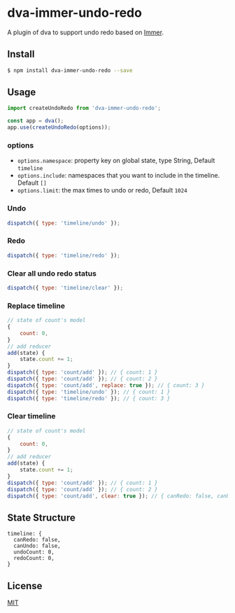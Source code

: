 # dva-immer-undo-redo

A plugin of dva to support undo redo based on [Immer](https://immerjs.github.io/immer/docs/introduction).
## Install

```bash
$ npm install dva-immer-undo-redo --save
```

## Usage

```javascript
import createUndoRedo from 'dva-immer-undo-redo';

const app = dva();
app.use(createUndoRedo(options));
```

### options

- `options.namespace`: property key on global state, type String, Default `timeline`
- `options.include`: namespaces that you want to include in the timeline. Default `[]`
- `options.limit`: the max times to undo or redo, Default `1024`

### Undo
```js
dispatch({ type: 'timeline/undo' });
```

### Redo
```js
dispatch({ type: 'timeline/redo' });
```

### Clear all undo redo status
```js
dispatch({ type: 'timeline/clear' });
```

### Replace timeline
```js
// state of count's model
{
    count: 0,
}
// add reducer
add(state) {
    state.count += 1;
}
dispatch({ type: 'count/add' }); // { count: 1 }
dispatch({ type: 'count/add' }); // { count: 2 }
dispatch({ type: 'count/add', replace: true }); // { count: 3 }
dispatch({ type: 'timeline/undo' }); // { count: 1 }
dispatch({ type: 'timeline/redo' }); // { count: 3 }
```

### Clear timeline
```js
// state of count's model
{
    count: 0,
}
// add reducer
add(state) {
    state.count += 1;
}
dispatch({ type: 'count/add' }); // { count: 1 }
dispatch({ type: 'count/add' }); // { count: 2 }
dispatch({ type: 'count/add', clear: true }); // { canRedo: false, canUndo: false }
```

## State Structure

```
timeline: {
  canRedo: false,
  canUndo: false,
  undoCount: 0,
  redoCount: 0,
}
```

## License

[MIT](https://tldrlegal.com/license/mit-license)
